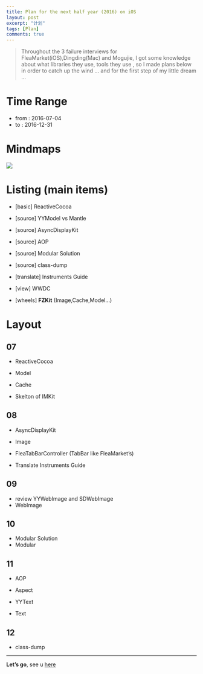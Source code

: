 ```yaml
---
title: Plan for the next half year (2016) on iOS 
layout: post
excerpt: "计划"
tags: [Plan]
comments: true
---
```


> Throughout the 3 failure interviews for FleaMarket(iOS),Dingding(Mac) and Mogujie, I got some knowledge about what libraries they use, tools they use , so I made plans below in order to catch up the wind ... and for the first step of my little dream ...

# Time Range

- from : 2016-07-04
- to : 2016-12-31

# Mindmaps

![](https://everettjf.github.io/stuff/plan/plan20162nd.png)

# Listing (main items)

- [basic] ReactiveCocoa

- [source] YYModel vs Mantle
- [source] AsyncDisplayKit
- [source] AOP
- [source] Modular Solution
- [source] class-dump

- [translate] Instruments Guide
- [view] WWDC

- [wheels] **FZKit** (Image,Cache,Model...)

# Layout

## 07

- ReactiveCocoa

- Model
- Cache

- Skelton of IMKit

## 08

- AsyncDisplayKit
- Image

- FleaTabBarController (TabBar like FleaMarket’s)

- Translate Instruments Guide

## 09

- review YYWebImage and SDWebImage
- WebImage

## 10

- Modular Solution
- Modular

## 11

- AOP
- Aspect

- YYText
- Text

## 12

- class-dump

---

**Let’s go**, see u [here](https://github.com/everettjf/FZKit)

